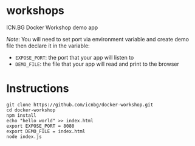 # workshops
ICN.BG Docker Workshop demo app

_Note_: You will need to set port via environment variable and create demo file then declare it in the variable:

* `EXPOSE_PORT`: the port that your app will listen to
* `DEMO_FILE`: the file that your app will read and print to the browser

# Instructions #
```
git clone https://github.com/icnbg/docker-workshop.git
cd docker-workshop
npm install
echo "hello world" >> index.html
export EXPOSE_PORT = 8080
export DEMO_FILE = index.html
node index.js
```
